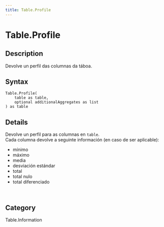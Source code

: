 ```yaml
---
title: Table.Profile
---
```


# Table.Profile


## Description

Devolve un perfil das columnas da táboa.


## Syntax

```powerquery
Table.Profile(
    table as table,
    optional additionalAggregates as list
) as table
```


## Details

Devolve un perfil para as columnas en <code>table</code>.<br />Cada columna devolve a seguinte información (en caso de ser aplicable):<ul>  <li>mínimo</li>  <li>máximo</li>  <li>media</li>  <li>desviación estándar</li>  <li>total</li>  <li>total nulo</li>  <li>total diferenciado</li></ul><br />



## Category
Table.Information
